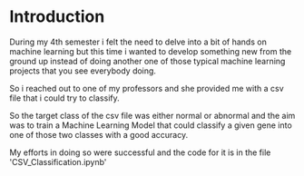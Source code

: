 # Introduction

During my 4th semester i felt the need to delve into a bit of hands on machine learning but this time i wanted to develop something new from the ground up instead of doing another one of those typical machine learning projects that you see everybody doing.

So i reached out to one of my professors and she provided me with a csv file that i could try to classify.

So the target class of the csv file was either normal or abnormal and the aim was to train a Machine Learning Model that could classify a given gene into one of those two classes with a good accuracy.

My efforts in doing so were successful and the code for it is in the file 'CSV_Classification.ipynb'
